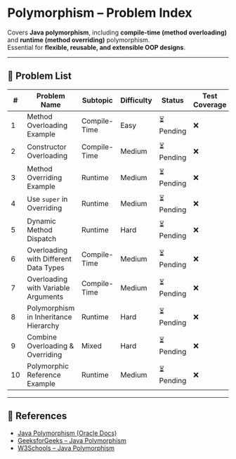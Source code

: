 # Polymorphism – Problem Index

Covers **Java polymorphism**, including **compile-time (method overloading)** and **runtime (method overriding)** polymorphism.  
Essential for **flexible, reusable, and extensible OOP designs**.

---

## 📌 Problem List

| # | Problem Name | Subtopic | Difficulty | Status | Test Coverage |
|---|--------------|----------|------------|--------|---------------|
| 1 | Method Overloading Example | Compile-Time | Easy | ⏳ Pending | ❌ |
| 2 | Constructor Overloading | Compile-Time | Medium | ⏳ Pending | ❌ |
| 3 | Method Overriding Example | Runtime | Medium | ⏳ Pending | ❌ |
| 4 | Use `super` in Overriding | Runtime | Medium | ⏳ Pending | ❌ |
| 5 | Dynamic Method Dispatch | Runtime | Hard | ⏳ Pending | ❌ |
| 6 | Overloading with Different Data Types | Compile-Time | Medium | ⏳ Pending | ❌ |
| 7 | Overloading with Variable Arguments | Compile-Time | Medium | ⏳ Pending | ❌ |
| 8 | Polymorphism in Inheritance Hierarchy | Runtime | Hard | ⏳ Pending | ❌ |
| 9 | Combine Overloading & Overriding | Mixed | Hard | ⏳ Pending | ❌ |
| 10 | Polymorphic Reference Example | Runtime | Medium | ⏳ Pending | ❌ |

---

## 🔗 References

- [Java Polymorphism (Oracle Docs)](https://docs.oracle.com/javase/tutorial/java/IandI/polymorphism.html)
- [GeeksforGeeks – Java Polymorphism](https://www.geeksforgeeks.org/polymorphism-in-java/)
- [W3Schools – Java Polymorphism](https://www.w3schools.com/java/java_polymorphism.asp)
